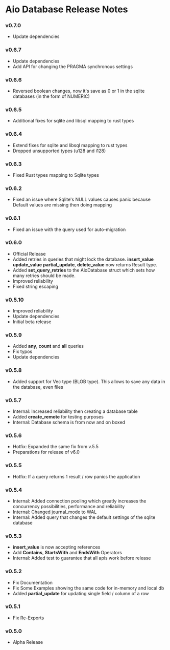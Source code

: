 # Aio Database Release Notes

### v0.7.0
- Update dependencies

### v0.6.7
- Update dependencies
- Add API for changing the PRAGMA synchronous settings

### v0.6.6
- Reversed boolean changes, now it's save as 0 or 1 in the sqlite databases (in the form of NUMERIC)

### v0.6.5
- Additional fixes for sqlite and libsql mapping to rust types

### v0.6.4
- Extend fixes for sqlite and libsql mapping to rust types
- Dropped unsupported types (u128 and i128)

### v0.6.3
- Fixed Rust types mapping to Sqlite types

### v0.6.2
- Fixed an issue where Sqlite's NULL values causes panic because Default values are missing then doing mapping

### v0.6.1
- Fixed an issue with the query used for auto-migration

### v0.6.0
- Official Release
- Added retries in queries that might lock the database. **insert_value** **update_value** **partial_update**, **delete_value** now returns Result type. 
- Added **set_query_retries** to the AioDatabase struct which sets how many retries should be made.
- Improved reliability
- Fixed string escaping

### v0.5.10
- Improved reliability
- Update dependencies
- Initial beta release

### v0.5.9
- Added **any**, **count** and **all** queries
- Fix typos
- Update dependencies

### v0.5.8
- Added support for Vec<u8> type (BLOB type). This allows to save any data in the database, even files

### v0.5.7
- Internal: Increased reliability then creating a database table
- Added **create_remote** for testing purposes
- Internal: Database schema is from now and on boxed

### v0.5.6
- Hotfix: Expanded the same fix from v.5.5
- Preparations for release of v6.0

### v0.5.5
- Hotfix: If a query returns 1 result / row panics the application 

### v0.5.4
- Internal: Added connection pooling which greatly increases the concurrency possibilities, performance and reliability
- Internal: Changed journal_mode to WAL
- Internal: Added query that changes the default settings of the sqlite database

### v0.5.3
- **insert_value** is now accepting references
- Add **Contains**, **StartsWith** and **EndsWith** Operators
- Internal: Added test to guarantee that all apis work before release

### v0.5.2 
- Fix Documentation
- Fix Some Examples showing the same code for in-memory and local db
- Added **partial_update** for updating single field / column of a row

### v0.5.1
- Fix Re-Exports

### v0.5.0
- Alpha Release